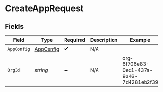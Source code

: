 # CreateAppRequest


## Fields

| Field                                         | Type                                          | Required                                      | Description                                   | Example                                       |
| --------------------------------------------- | --------------------------------------------- | --------------------------------------------- | --------------------------------------------- | --------------------------------------------- |
| `AppConfig`                                   | [AppConfig](../../Models/Shared/AppConfig.md) | :heavy_check_mark:                            | N/A                                           |                                               |
| `OrgId`                                       | *string*                                      | :heavy_minus_sign:                            | N/A                                           | org-6f706e83-0ec1-437a-9a46-7d4281eb2f39      |